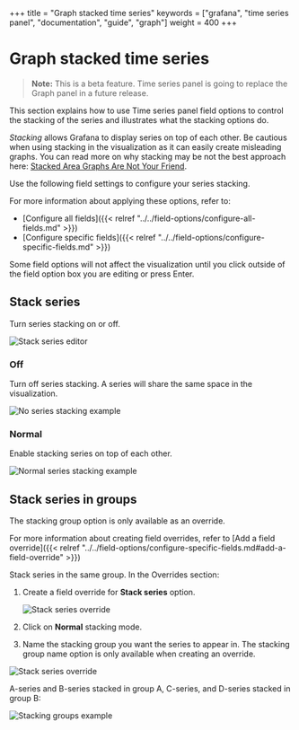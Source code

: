 +++
title = "Graph stacked time series"
keywords = ["grafana", "time series panel", "documentation", "guide", "graph"]
weight = 400
+++

# Graph stacked time series

> **Note:** This is a beta feature. Time series panel is going to replace the Graph panel in a future release.

This section explains how to use Time series panel field options to control the stacking of the series and illustrates what the stacking options do.

_Stacking_ allows Grafana to display series on top of each other. Be cautious when using stacking in the visualization as it can easily create misleading graphs. You can read more on why stacking may be not the best approach here: [Stacked Area Graphs Are Not Your Friend](https://everydayanalytics.ca/2014/08/stacked-area-graphs-are-not-your-friend.html).

Use the following field settings to configure your series stacking.

For more information about applying these options, refer to:

- [Configure all fields]({{< relref "../../field-options/configure-all-fields.md" >}})
- [Configure specific fields]({{< relref "../../field-options/configure-specific-fields.md" >}})

Some field options will not affect the visualization until you click outside of the field option box you are editing or press Enter.

## Stack series

Turn series stacking on or off.

![Stack series editor](/static/img/docs/time-series-panel/stack-series-editor-8-0.png)

### Off

Turn off series stacking. A series will share the same space in the visualization.

![No series stacking example](/static/img/docs/time-series-panel/stacking-off-8-0.png)

### Normal

Enable stacking series on top of each other.

![Normal series stacking example](/static/img/docs/time-series-panel/stacking-normal-8-0.png)

## Stack series in groups

The stacking group option is only available as an override.

For more information about creating field overrides, refer to [Add a field override]({{< relref "../../field-options/configure-specific-fields.md#add-a-field-override" >}})

Stack series in the same group. In the Overrides section:

1. Create a field override for **Stack series** option.

   ![Stack series override](/static/img/docs/time-series-panel/stacking-override-default-8-0.png)

1. Click on **Normal** stacking mode.
1. Name the stacking group you want the series to appear in. The stacking group name option is only available when creating an override.

![Stack series override](/static/img/docs/time-series-panel/stack-series-override-editor-8-0)

A-series and B-series stacked in group A, C-series, and D-series stacked in group B:

![Stacking groups example](/static/img/docs/time-series-panel/stack-series-groups-8-0.png)
